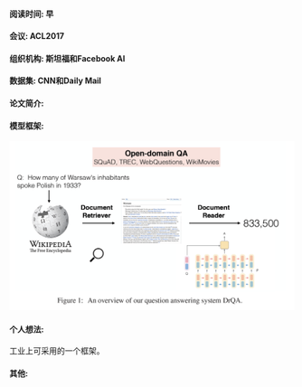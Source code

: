 #### 阅读时间: 早
#### 会议: ACL2017
#### 组织机构: 斯坦福和Facebook AI
#### 数据集: CNN和Daily Mail
#### 论文简介: 

#### 模型框架:
![image](https://github.com/dengyuning/paper-reading-notes/blob/master/paper_pictures/Drqa_model.png?raw=true)

#### 个人想法:
工业上可采用的一个框架。

#### 其他:
